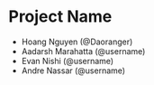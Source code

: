 # Project Name
- Hoang Nguyen (@Daoranger)
- Aadarsh Marahatta (@username)
- Evan Nishi (@username)
- Andre Nassar (@username)
